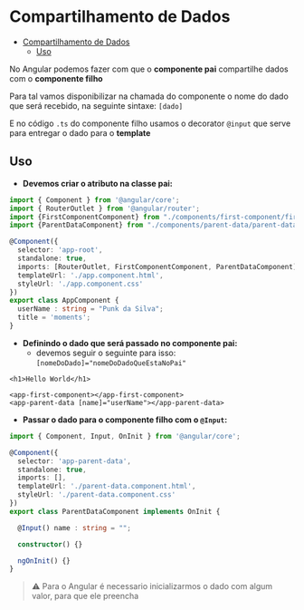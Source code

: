 # Compartilhamento de Dados

<!-- TOC -->
* [Compartilhamento de Dados](#compartilhamento-de-dados)
  * [Uso](#uso)
<!-- TOC -->

No Angular podemos fazer com que o **componente pai** compartilhe dados com o **componente filho**

Para tal vamos disponibilizar na chamada do componente o nome do dado que será recebido, na seguinte sintaxe: `[dado]`

E no código `.ts` do componente filho usamos o decorator `@input` que serve para entregar o dado para o **template**

## Uso
- **Devemos criar o atributo na classe pai:**
```typescript
import { Component } from '@angular/core';
import { RouterOutlet } from '@angular/router';
import {FirstComponentComponent} from "./components/first-component/first-component.component";
import {ParentDataComponent} from "./components/parent-data/parent-data.component";

@Component({
  selector: 'app-root',
  standalone: true,
  imports: [RouterOutlet, FirstComponentComponent, ParentDataComponent],
  templateUrl: './app.component.html',
  styleUrl: './app.component.css'
})
export class AppComponent {
  userName : string = "Punk da Silva";
  title = 'moments';
}
```

- **Definindo o dado que será passado no componente pai:**
  - devemos seguir o seguinte para isso: `[nomeDoDado]="nomeDoDadoQueEstaNoPai"`
```angular2html
<h1>Hello World</h1>

<app-first-component></app-first-component>
<app-parent-data [name]="userName"></app-parent-data>
```

- **Passar o dado para o componente filho com o `@Input`:**
```typescript
import { Component, Input, OnInit } from '@angular/core';

@Component({
  selector: 'app-parent-data',
  standalone: true,
  imports: [],
  templateUrl: './parent-data.component.html',
  styleUrl: './parent-data.component.css'
})
export class ParentDataComponent implements OnInit {

  @Input() name : string = "";

  constructor() {}

  ngOnInit() {}
}
```

> :warning: Para o Angular é necessario inicializarmos o dado com algum valor, para que ele preencha

